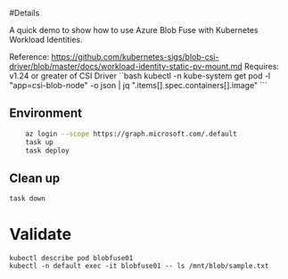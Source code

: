 #Details 

A quick demo to show how to use Azure Blob Fuse with Kubernetes Workload Identities.

Reference: https://github.com/kubernetes-sigs/blob-csi-driver/blob/master/docs/workload-identity-static-pv-mount.md
Requires: v1.24 or greater of CSI Driver
    ``bash
    kubectl -n kube-system get pod -l "app=csi-blob-node" -o json | jq ".items[].spec.containers[].image"
    ```

## Environment
```bash
    az login --scope https://graph.microsoft.com/.default
    task up
    task deploy
```

## Clean up
```bash
task down
```

# Validate 
```
kubectl describe pod blobfuse01 
kubectl -n default exec -it blobfuse01 -- ls /mnt/blob/sample.txt
```
